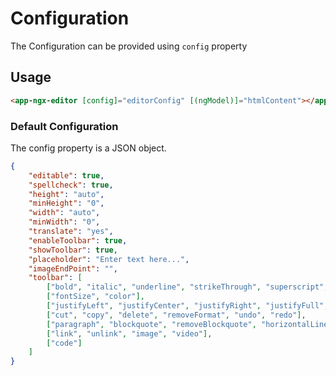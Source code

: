 # Configuration

The Configuration can be provided using `config` property

## Usage

```HTML
<app-ngx-editor [config]="editorConfig" [(ngModel)]="htmlContent"></app-ngx-editor>
```

### Default Configuration

The config property is a JSON object.

```JSON
{
    "editable": true,
    "spellcheck": true,
    "height": "auto",
    "minHeight": "0",
    "width": "auto",
    "minWidth": "0",
    "translate": "yes",
    "enableToolbar": true,
    "showToolbar": true,
    "placeholder": "Enter text here...",
    "imageEndPoint": "",
    "toolbar": [
        ["bold", "italic", "underline", "strikeThrough", "superscript", "subscript"],
        ["fontSize", "color"],
        ["justifyLeft", "justifyCenter", "justifyRight", "justifyFull", "indent", "outdent"],
        ["cut", "copy", "delete", "removeFormat", "undo", "redo"],
        ["paragraph", "blockquote", "removeBlockquote", "horizontalLine", "orderedList", "unorderedList"],
        ["link", "unlink", "image", "video"],
        ["code"]
    ]
}
```
